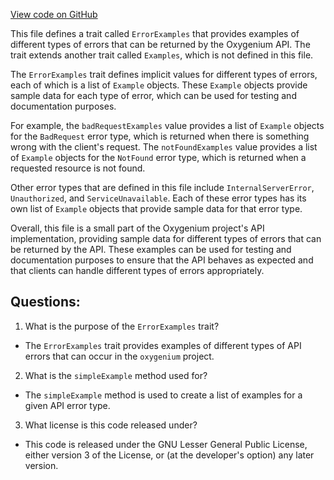 [View code on GitHub](https://github.com/oxygenium/oxygenium/api/src/main/scala/org/oxygenium/api/ErrorExamples.scala)

This file defines a trait called `ErrorExamples` that provides examples of different types of errors that can be returned by the Oxygenium API. The trait extends another trait called `Examples`, which is not defined in this file. 

The `ErrorExamples` trait defines implicit values for different types of errors, each of which is a list of `Example` objects. These `Example` objects provide sample data for each type of error, which can be used for testing and documentation purposes. 

For example, the `badRequestExamples` value provides a list of `Example` objects for the `BadRequest` error type, which is returned when there is something wrong with the client's request. The `notFoundExamples` value provides a list of `Example` objects for the `NotFound` error type, which is returned when a requested resource is not found. 

Other error types that are defined in this file include `InternalServerError`, `Unauthorized`, and `ServiceUnavailable`. Each of these error types has its own list of `Example` objects that provide sample data for that error type. 

Overall, this file is a small part of the Oxygenium project's API implementation, providing sample data for different types of errors that can be returned by the API. These examples can be used for testing and documentation purposes to ensure that the API behaves as expected and that clients can handle different types of errors appropriately.
## Questions: 
 1. What is the purpose of the `ErrorExamples` trait?
- The `ErrorExamples` trait provides examples of different types of API errors that can occur in the `oxygenium` project.

2. What is the `simpleExample` method used for?
- The `simpleExample` method is used to create a list of examples for a given API error type.

3. What license is this code released under?
- This code is released under the GNU Lesser General Public License, either version 3 of the License, or (at the developer's option) any later version.